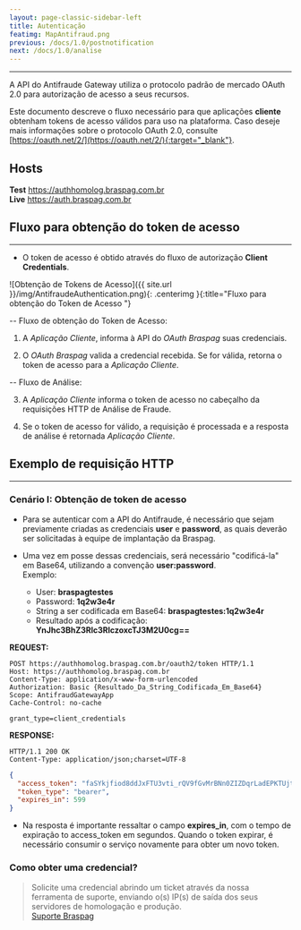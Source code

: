 ```yaml
---
layout: page-classic-sidebar-left
title: Autenticação
featimg: MapAntifraud.png
previous: /docs/1.0/postnotification
next: /docs/1.0/analise
---
```

---

A API do Antifraude Gateway utiliza o protocolo padrão de mercado OAuth 2.0 para autorização de acesso a seus recursos. 

Este documento descreve o fluxo necessário para que aplicações **cliente** obtenham tokens de acesso válidos para uso na plataforma. Caso deseje mais informações sobre o protocolo OAuth 2.0, consulte [https://oauth.net/2/](https://oauth.net/2/){:target="_blank"}.  

## Hosts

**Test** https://authhomolog.braspag.com.br  
**Live** https://auth.braspag.com.br

## Fluxo para obtenção do token de acesso  
----------------------------------------------

* O token de acesso é obtido através do fluxo de autorização **Client Credentials**.

![Obtenção de Tokens de Acesso]({{ site.url }}/img/AntifraudeAuthentication.png){: .centerimg }{:title="Fluxo para obtenção do Token de Acesso "}

-- Fluxo de obtenção do Token de Acesso:

1. A *Aplicação Cliente*, informa à API do *OAuth Braspag* suas credenciais.  

2. O *OAuth Braspag* valida a credencial recebida. Se for válida, retorna o token de acesso para a *Aplicação Cliente*.  

-- Fluxo de Análise:

3. A *Aplicação Cliente* informa o token de acesso no cabeçalho da requisições HTTP de Análise de Fraude.   

4. Se o token de acesso for válido, a requisição é processada e a resposta de análise é retornada *Aplicação Cliente*.



## Exemplo de requisição HTTP  
----------------------------------------------

### Cenário I: Obtenção de token de acesso  

* Para se autenticar com a API do Antifraude, é necessário que sejam previamente criadas as credenciais **user** e **password**, as quais deverão ser solicitadas à equipe de implantação da Braspag.

* Uma vez em posse dessas credenciais, será necessário "codificá-la" em  Base64, utilizando a convenção **user:password**.  
Exemplo:

    * User: **braspagtestes**
    * Password: **1q2w3e4r**
    * String a ser codificada em Base64: **braspagtestes:1q2w3e4r**
    * Resultado após a codificação: **YnJhc3BhZ3Rlc3RlczoxcTJ3M2U0cg==**

**REQUEST:**  

``` http
POST https://authhomolog.braspag.com.br/oauth2/token HTTP/1.1
Host: https://authhomolog.braspag.com.br
Content-Type: application/x-www-form-urlencoded
Authorization: Basic {Resultado_Da_String_Codificada_Em_Base64}
Scope: AntifraudGatewayApp
Cache-Control: no-cache

grant_type=client_credentials
```

**RESPONSE:**  

``` http
HTTP/1.1 200 OK
Content-Type: application/json;charset=UTF-8
```
``` json
{
  "access_token": "faSYkjfiod8ddJxFTU3vti_rQV9fGvMrBNn0ZIZDqrLadEPKTUjt6ZPJSnNHtvOoJ6KO6gakgeyXNmSxFYHx7Y_-OCf8zgzILTVzCN5G1WTBWOKZHt-RknkmQLOgA882pWhC1gtOIQoq2tFX6-1VhOqsSCrdI3cUa2HolbGkxZWZMTPOl4Jzuy6ejo_USCMBNPqzvinchS0M33Bi8PiWMYwdpAbvwAe_nhIKNGmsAG6s7PTgWc2RksG6DaX8exdjvlGE9CMADq5LeM4JJ-BguZoHAP3yDBVZpe_DzI3JOrAYv0yzToBllPIMmq6CY-V8GJmckWByOGooBKr6COkZ1R9NPg2bvruYEC3g8hzKloUG21CD5r_la-t-0FvGHHY-8L7cKGybLidIYtw5aWOUgO2Aq0YScEnj1byDAsY6ROMnnzLrywkqscsf5xJACJwBmmEggHRyTVMY1-oOzmH6B2GNtC621i2XQ-8U6KVx9qD0R4qdWRn__AFatL7miTthMfO_PO2HWdDX_xD0i0jqcw",
  "token_type": "bearer",
  "expires_in": 599
}
```

 * Na resposta é importante ressaltar o campo **expires_in**, com o tempo de expiração to access_token em segundos. Quando o token expirar, é necessário consumir o serviço novamente para obter um novo token.

### Como obter uma credencial?  

> Solicite uma credencial abrindo um ticket através da nossa ferramenta de suporte, enviando o(s) IP(s) de saída dos seus servidores de homologação e produção.  
[Suporte Braspag](https://suporte.braspag.com.br/hc/pt-br)